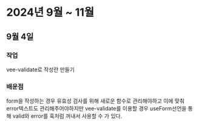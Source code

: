 # 2024년 9월 ~ 11월  

## 9월 4일

### 작업  
 vee-validate로 작성란 만들기

### 배운점   
form을 작성하는 경우 유효성 검사를 위해 새로운 함수로 관리해야하고 이에 맞춰 error텍스트도 관리해주어야하지만 vee-validate를 이용할 경우 useForm선언을 통해 valid와 error를 훅처럼 꺼내서 사용할 수 가 있다.

